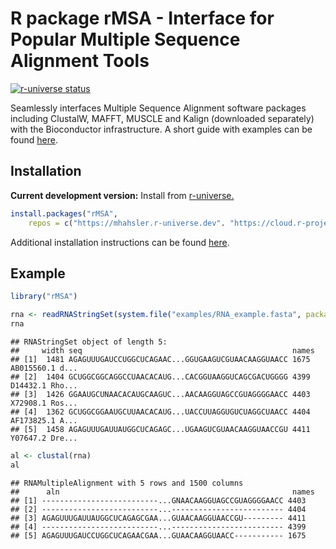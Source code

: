 
# R package rMSA - Interface for Popular Multiple Sequence Alignment Tools

[![r-universe
status](https://mhahsler.r-universe.dev/badges/rMSA)](https://mhahsler.r-universe.dev/rMSA)

Seamlessly interfaces Multiple Sequence Alignment software packages
including ClustalW, MAFFT, MUSCLE and Kalign (downloaded separately)
with the Bioconductor infrastructure. A short guide with examples can be
found
[here](http://github.com/mhahsler/rMSA/raw/master/vignettes_real/rMSA.pdf).

## Installation

**Current development version:** Install from
[r-universe.](https://mhahsler.r-universe.dev/rMSA)

``` r
install.packages("rMSA",
    repos = c("https://mhahsler.r-universe.dev". "https://cloud.r-project.org/"))
```

Additional installation instructions can be found [here](INSTALL).

## Example

``` r
library("rMSA")

rna <- readRNAStringSet(system.file("examples/RNA_example.fasta", package = "rMSA"))
rna
```

    ## RNAStringSet object of length 5:
    ##     width seq                                               names               
    ## [1]  1481 AGAGUUUGAUCCUGGCUCAGAAC...GGUGAAGUCGUAACAAGGUAACC 1675 AB015560.1 d...
    ## [2]  1404 GCUGGCGGCAGGCCUAACACAUG...CACGGUAAGGUCAGCGACUGGGG 4399 D14432.1 Rho...
    ## [3]  1426 GGAAUGCUNAACACAUGCAAGUC...AACAAGGUAGCCGUAGGGGAACC 4403 X72908.1 Ros...
    ## [4]  1362 GCUGGCGGAAUGCUUAACACAUG...UACCUUAGGUGUCUAGGCUAACC 4404 AF173825.1 A...
    ## [5]  1458 AGAGUUUGAUUAUGGCUCAGAGC...UGAAGUCGUAACAAGGUAACCGU 4411 Y07647.2 Dre...

``` r
al <- clustal(rna)
al
```

    ## RNAMultipleAlignment with 5 rows and 1500 columns
    ##      aln                                                    names               
    ## [1] --------------------------...GNAACAAGGUAGCCGUAGGGGAACC 4403
    ## [2] --------------------------...------------------------- 4404
    ## [3] AGAGUUUGAUUAUGGCUCAGAGCGAA...GUAACAAGGUAACCGU--------- 4411
    ## [4] --------------------------...------------------------- 4399
    ## [5] AGAGUUUGAUCCUGGCUCAGAACGAA...GUAACAAGGUAACC----------- 1675
